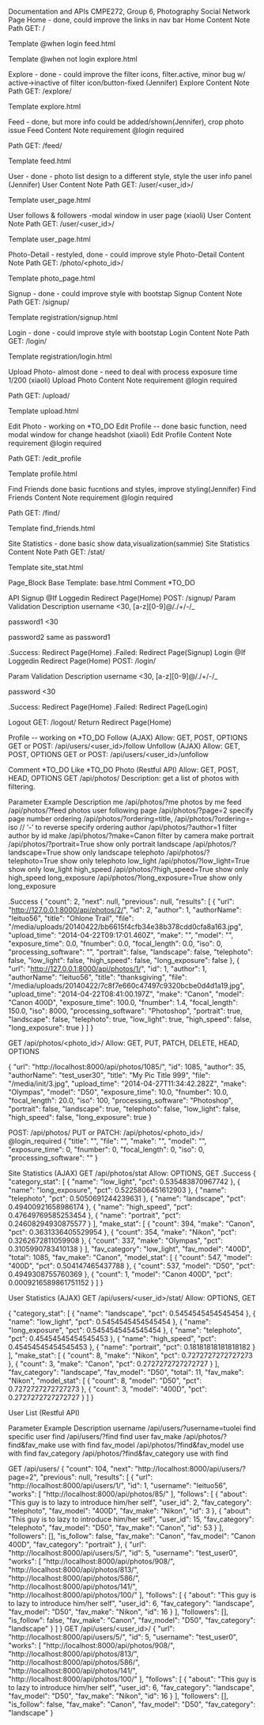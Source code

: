 Documentation and APIs
CMPE272, Group 6, Photography Social Network
Page
Home - done, could improve the links in nav bar
Home
Content
Note
Path
GET: <root>/


Template
@when login
feed.html


Template
@when not login
explore.html



Explore - done - could improve the filter icons, filter.active, minor bug w/ active->inactive of filter icon/button-fixed (Jennifer)
Explore
Content
Note
Path
GET: <root>/explore/


Template
explore.html



Feed - done, but more info could be added/shown(Jennifer), crop photo issue
Feed
Content
Note
requirement
@login required


Path
GET: <root>/feed/


Template
feed.html



User - done - photo list design to a different style, style the user info panel (Jennifer)
User
Content
Note
Path
GET: <root>/user/<user_id>/


Template
user_page.html



User follows & followers -modal window in user page (xiaoli)
User
Content
Note
Path
GET: <root>/user/<user_id>/


Template
user_page.html



Photo-Detail - restyled, done - could improve style 
Photo-Detail
Content
Note
Path
GET: <root>/photo/<photo_id>/


Template
photo_page.html



Signup - done - could improve style with bootstap
Signup
Content
Note
Path
GET: <root>/signup/


Template
registration/signup.html



Login - done - could improve style with bootstap
Login
Content
Note
Path
GET: <root>/login/


Template
registration/login.html



Upload Photo- almost done - need to deal with process exposure time 1/200 (xiaoli)
Upload Photo
Content
Note
requirement
@login required


Path
GET: <root>/upload/


Template
upload.html



Edit Photo - working on
*TO_DO
Edit Profile -- done basic function, need modal window for change headshot (xiaoli)
Edit Profile
Content
Note
requirement
@login required


Path
GET: <root>/edit_profile


Template
profile.html



Find Friends done basic fucntions and styles, improve styling(Jennifer)
Find Friends
Content
Note
requirement
@login required


Path
GET: <root>/find/


Template
find_friends.html



Site Statistics - done basic show data,visualization(sammie)
Site Statistics
Content
Note
Path
GET: <root>/stat/


Template
site_stat.html





Page_Block
Base
Template: base.html
Comment
*TO_DO


API
Signup
@If Loggedin
Redirect Page(Home)
POST: <host>/signup/
Param
Validation
Description
username
<30, [a-z][0-9]@/./+/-/_ 


password1
<30


password2
same as password1


.Success: Redirect Page(Home)
.Failed: Redirect Page(Signup)
Login
@If Loggedin
Redirect Page(Home)
POST: <host>/login/

Param
Validation
Description
username
<30, [a-z][0-9]@/./+/-/_ 


password
<30


.Success: Redirect Page(Home)
.Failed: Redirect Page(Login)

Logout
GET: <host>/logout/
Return Redirect Page(Home)

Profile -- working on
*TO_DO
Follow (AJAX)
Allow: GET, POST, OPTIONS
GET or POST: /api/users/<user_id>/follow
Unfollow (AJAX)
Allow: GET, POST, OPTIONS
GET or POST: /api/users/<user_id>/unfollow

Comment
*TO_DO
Like
*TO_DO
Photo (Restful API)
Allow: GET, POST, HEAD, OPTIONS
GET /api/photos/
Description: get a list of photos with filtering.

Parameter
Example
Description
me
/api/photos/?me
photos by me
feed
/api/photos/?feed
photos user following
page
/api/photos/?page=2
specify page number
ordering
/api/photos/?ordering=title, /api/photos/?ordering=-iso // ‘-’ to reverse
specify ordering
author
/api/photos/?author=1
filter author by id
make
/api/photos/?make=Canon
filter by camera make
portrait
/api/photos/?portrait=True
show only portrait
landscape
/api/photos/?landscape=True
show only landscape
telephoto
/api/photos/?telephoto=True
show only telephoto
low_light
/api/photos/?low_light=True
show only low_light
high_speed
/api/photos/?high_speed=True
show only high_speed
long_exposure
/api/photos/?long_exposure=True
show only long_exposure

.Success
{
    "count": 2, 
    "next": null, 
    "previous": null, 
    "results": [
        {
            "url": "http://127.0.0.1:8000/api/photos/2/", 
            "id": 2, 
            "author": 1, 
            "authorName": "leituo56", 
            "title": "Ohlone Trail", 
            "file": "/media/uploads/20140422/bb6615f4cfb34e38b378cdd0cfa8a163.jpg", 
            "upload_time": "2014-04-22T09:17:01.460Z", 
            "make": "", 
            "model": "", 
            "exposure_time": 0.0, 
            "fnumber": 0.0, 
            "focal_length": 0.0, 
            "iso": 0, 
            "processing_software": "", 
            "portrait": false, 
            "landscape": false, 
            "telephoto": false, 
            "low_light": false, 
            "high_speed": false, 
            "long_exposure": false
        }, 
        {
            "url": "http://127.0.0.1:8000/api/photos/1/", 
            "id": 1, 
            "author": 1, 
            "authorName": "leituo56", 
            "title": "thanksgiving", 
            "file": "/media/uploads/20140422/7c8f7e660c47497c9320bcbe0d4d1a19.jpg", 
            "upload_time": "2014-04-22T08:41:00.197Z", 
            "make": "Canon", 
            "model": "Canon 400D", 
            "exposure_time": 100.0, 
            "fnumber": 1.4, 
            "focal_length": 150.0, 
            "iso": 8000, 
            "processing_software": "Photoshop", 
            "portrait": true, 
            "landscape": false, 
            "telephoto": true, 
            "low_light": true, 
            "high_speed": false, 
            "long_exposure": true
        }
    ]
}

GET /api/photos/<photo_id>/
Allow: GET, PUT, PATCH, DELETE, HEAD, OPTIONS

{
    "url": "http://localhost:8000/api/photos/1085/", 
    "id": 1085, 
    "author": 35, 
    "authorName": "test_user30", 
    "title": "My Pic Title 999", 
    "file": "/media/init/3.jpg", 
    "upload_time": "2014-04-27T11:34:42.282Z", 
    "make": "Olympas", 
    "model": "D50", 
    "exposure_time": 10.0, 
    "fnumber": 10.0, 
    "focal_length": 20.0, 
    "iso": 100, 
    "processing_software": "Photoshop", 
    "portrait": false, 
    "landscape": true, 
    "telephoto": false, 
    "low_light": false, 
    "high_speed": false, 
    "long_exposure": true
}


POST: /api/photos/
PUT or PATCH: /api/photos/<photo_id>/
@login_required
{
    "title": "", 
    "file": "", 
    "make": "", 
    "model": "", 
    "exposure_time": 0, 
    "fnumber": 0, 
    "focal_length": 0, 
    "iso": 0, 
    "processing_software": ""
}

Site Statistics (AJAX)
GET /api/photos/stat
Allow: OPTIONS, GET
.Success
{
    "category_stat": [
        {
            "name": "low_light", 
            "pct": 0.535483870967742
        }, 
        {
            "name": "long_exposure", 
            "pct": 0.5225806451612903
        }, 
        {
            "name": "telephoto", 
            "pct": 0.5050691244239631
        }, 
        {
            "name": "landscape", 
            "pct": 0.49400921658986174
        }, 
        {
            "name": "high_speed", 
            "pct": 0.47649769585253454
        }, 
        {
            "name": "portrait", 
            "pct": 0.24608294930875577
        }
    ], 
    "make_stat": [
        {
            "count": 394, 
            "make": "Canon", 
            "pct": 0.3631336405529954
        }, 
        {
            "count": 354, 
            "make": "Nikon", 
            "pct": 0.3262672811059908
        }, 
        {
            "count": 337, 
            "make": "Olympas", 
            "pct": 0.3105990783410138
        }
    ], 
    "fav_category": "low_light", 
    "fav_model": "400D", 
    "total": 1085, 
    "fav_make": "Canon", 
    "model_stat": [
        {
            "count": 547, 
            "model": "400D", 
            "pct": 0.504147465437788
        }, 
        {
            "count": 537, 
            "model": "D50", 
            "pct": 0.4949308755760369
        }, 
        {
            "count": 1, 
            "model": "Canon 400D", 
            "pct": 0.0009216589861751152
        }
    ]
}


User Statistics (AJAX)
GET /api/users/<user_id>/stat/
Allow: OPTIONS, GET

{
    "category_stat": [
        {
            "name": "landscape", 
            "pct": 0.5454545454545454
        }, 
        {
            "name": "low_light", 
            "pct": 0.5454545454545454
        }, 
        {
            "name": "long_exposure", 
            "pct": 0.5454545454545454
        }, 
        {
            "name": "telephoto", 
            "pct": 0.45454545454545453
        }, 
        {
            "name": "high_speed", 
            "pct": 0.45454545454545453
        }, 
        {
            "name": "portrait", 
            "pct": 0.18181818181818182
        }
    ], 
    "make_stat": [
        {
            "count": 8, 
            "make": "Nikon", 
            "pct": 0.7272727272727273
        }, 
        {
            "count": 3, 
            "make": "Canon", 
            "pct": 0.2727272727272727
        }
    ], 
    "fav_category": "landscape", 
    "fav_model": "D50", 
    "total": 11, 
    "fav_make": "Nikon", 
    "model_stat": [
        {
            "count": 8, 
            "model": "D50", 
            "pct": 0.7272727272727273
        }, 
        {
            "count": 3, 
            "model": "400D", 
            "pct": 0.2727272727272727
        }
    ]
}

User List (Restful API)

Parameter
Example
Description
username
/api/users/?username=tuolei
find specific user
find
/api/users/?find
find user
fav_make
/api/photos/?find&fav_make
use with find
fav_model
/api/photos/?find&fav_model
use with find
fav_category
/api/photos/?find&fav_category
use with find

GET /api/users/
{
    "count": 104, 
    "next": "http://localhost:8000/api/users/?page=2", 
    "previous": null, 
    "results": [
        {
            "url": "http://localhost:8000/api/users/1/", 
            "id": 1, 
            "username": "leituo56", 
            "works": [
                "http://localhost:8000/api/photos/85/"
            ], 
            "follows": [
                {
                    "about": "This guy is to lazy to introduce him/her self", 
                    "user_id": 2, 
                    "fav_category": "telephoto", 
                    "fav_model": "400D", 
                    "fav_make": "Nikon", 
                    "id": 3
                }, 
                {
                    "about": "This guy is to lazy to introduce him/her self", 
                    "user_id": 15, 
                    "fav_category": "telephoto", 
                    "fav_model": "D50", 
                    "fav_make": "Canon", 
                    "id": 53
                }
            ], 
            "followers": [], 
            "is_follow": false, 
            "fav_make": "Canon", 
            "fav_model": "Canon 400D", 
            "fav_category": "portrait"
        }, 
        {
            "url": "http://localhost:8000/api/users/5/", 
            "id": 5, 
            "username": "test_user0", 
            "works": [
                "http://localhost:8000/api/photos/908/", 
                "http://localhost:8000/api/photos/813/", 
                "http://localhost:8000/api/photos/586/", 
                "http://localhost:8000/api/photos/141/", 
                "http://localhost:8000/api/photos/100/"
            ], 
            "follows": [
                {
                    "about": "This guy is to lazy to introduce him/her self", 
                    "user_id": 6, 
                    "fav_category": "landscape", 
                    "fav_model": "D50", 
                    "fav_make": "Nikon", 
                    "id": 16
                }
            ], 
            "followers": [], 
            "is_follow": false, 
            "fav_make": "Canon", 
            "fav_model": "D50", 
            "fav_category": "landscape"
        }
    ]
}
GET /api/users/<user_id>/
{
    "url": "http://localhost:8000/api/users/5/", 
    "id": 5, 
    "username": "test_user0", 
    "works": [
        "http://localhost:8000/api/photos/908/", 
        "http://localhost:8000/api/photos/813/", 
        "http://localhost:8000/api/photos/586/", 
        "http://localhost:8000/api/photos/141/", 
        "http://localhost:8000/api/photos/100/"
    ], 
    "follows": [
        {
            "about": "This guy is to lazy to introduce him/her self", 
            "user_id": 6, 
            "fav_category": "landscape", 
            "fav_model": "D50", 
            "fav_make": "Nikon", 
            "id": 16
        }
    ], 
    "followers": [], 
    "is_follow": false, 
    "fav_make": "Canon", 
    "fav_model": "D50", 
    "fav_category": "landscape"
}


